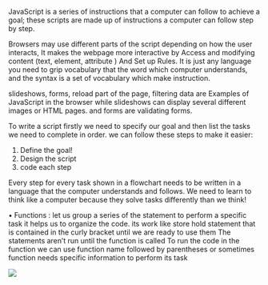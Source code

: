 JavaScript is a series of instructions that a computer can follow to achieve a goal; these scripts are made up of instructions a computer can follow step by step.

 Browsers may use different parts of the script depending on how the user interacts, It makes the webpage  more interactive by Access and modifying content (text, element, attribute  )
 And Set up Rules. It is just any language you need to grip vocabulary that the word which computer understands, and the syntax is a set of vocabulary which make instruction.

slideshows, forms, reload part of the page, filtering data are Examples of JavaScript in the browser while slideshows can display several different images or HTML pages.
and forms are validating forms.  

To write a script firstly we need to specify our goal and then list the tasks we need to complete in order. we can follow these steps to make it easier:
1. Define the goal! 
2. Design the script
3. code each step

Every step for every task shown in a flowchart needs to be written in a language that the computer understands and follows. We need to learn to think like a computer because they solve tasks differently than we think!

• Functions : 
let us group a series of the statement to perform a specific task it helps us to organize the code. its work like store hold statement that is contained in the curly bracket until we are ready to use them 
The statements aren’t run until the function is called 
To run the code in the function we can use function name followed by parentheses or sometimes function needs specific information to perform its task 

![](https://i.ibb.co/gmBXBgx/function-format.png)
